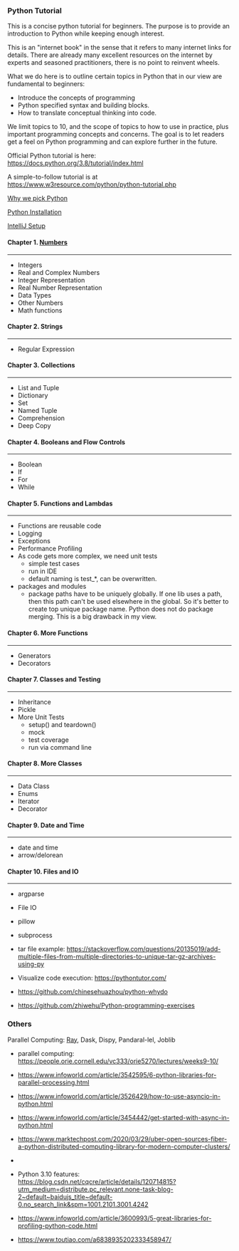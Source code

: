 ### Python Tutorial
This is a concise python tutorial for beginners. The purpose is to provide an 
introduction to Python while keeping enough interest. 

This is an "internet book" in the sense that it refers to many internet links
for details. There are already many excellent resources on the internet by
experts and seasoned practitioners, there is no point to reinvent wheels.

What we do here is to outline certain topics in Python that in our view are
fundamental to beginners:
- Introduce the concepts of programming
- Python specified syntax and building blocks.
- How to translate conceptual thinking into code.

We limit topics to 10, and the scope of topics to how to use in practice, 
plus important programming concepts and concerns. The goal is to let readers
get a feel on Python programming and can explore further in the future. 

Official Python tutorial is here:
https://docs.python.org/3.8/tutorial/index.html

A simple-to-follow tutorial is at
https://www.w3resource.com/python/python-tutorial.php 

[Why we pick Python](docs/why_python/why_python.md)

[Python Installation](docs/python_installation.md)  

[IntelliJ Setup](docs/intellij/intellij_setup.md)  

#### Chapter 1. [Numbers](src/tutorials/chapter_01_numbers/numbers.md)
___
- Integers
- Real and Complex Numbers
- Integer Representation
- Real Number Representation
- Data Types
- Other Numbers
- Math functions

#### Chapter 2. Strings
___
- Regular Expression

#### Chapter 3. Collections
___
- List and Tuple
- Dictionary
- Set
- Named Tuple
- Comprehension
- Deep Copy

#### Chapter 4. Booleans and Flow Controls
___
- Boolean 
- If
- For
- While

#### Chapter 5. Functions and Lambdas
___
- Functions are reusable code
- Logging
- Exceptions
- Performance Profiling
- As code gets more complex, we need unit tests
    - simple test cases
    - run in IDE 
    - default naming is test_*, can be overwritten.
- packages and modules
    - package paths have to be uniquely globally. If one lib uses a path, then
      this path can't be used elsewhere in the global. So it's better to create
      top unique package name. Python does not do package merging. This is a
      big drawback in my view.

#### Chapter 6. More Functions
___
- Generators
- Decorators


#### Chapter 7. Classes and Testing
___
- Inheritance
- Pickle
- More Unit Tests
    - setup() and teardown()
    - mock
    - test coverage
    - run via command line

#### Chapter 8. More Classes
___
- Data Class
- Enums
- Iterator
- Decorator

#### Chapter 9. Date and Time
___
- date and time
- arrow/delorean

#### Chapter 10. Files and IO
___
- argparse
- File IO
- pillow
- subprocess

- tar file example: https://stackoverflow.com/questions/20135019/add-multiple-files-from-multiple-directories-to-unique-tar-gz-archives-using-py

- Visualize code execution: https://pythontutor.com/

- https://github.com/chinesehuazhou/python-whydo
- https://github.com/zhiwehu/Python-programming-exercises

### Others
Parallel Computing:
[Ray](https://github.com/ray-project/ray), Dask, Dispy, Pandaral-lel, Joblib
- parallel computing: https://people.orie.cornell.edu/vc333/orie5270/lectures/weeks9-10/
- https://www.infoworld.com/article/3542595/6-python-libraries-for-parallel-processing.html
- https://www.infoworld.com/article/3526429/how-to-use-asyncio-in-python.html
- https://www.infoworld.com/article/3454442/get-started-with-async-in-python.html
- https://www.marktechpost.com/2020/03/29/uber-open-sources-fiber-a-python-distributed-computing-library-for-modern-computer-clusters/
- 






- Python 3.10 features: https://blog.csdn.net/cqcre/article/details/120714815?utm_medium=distribute.pc_relevant.none-task-blog-2~default~baidujs_title~default-0.no_search_link&spm=1001.2101.3001.4242

- https://www.infoworld.com/article/3600993/5-great-libraries-for-profiling-python-code.html

- https://www.toutiao.com/a6838935202333458947/
